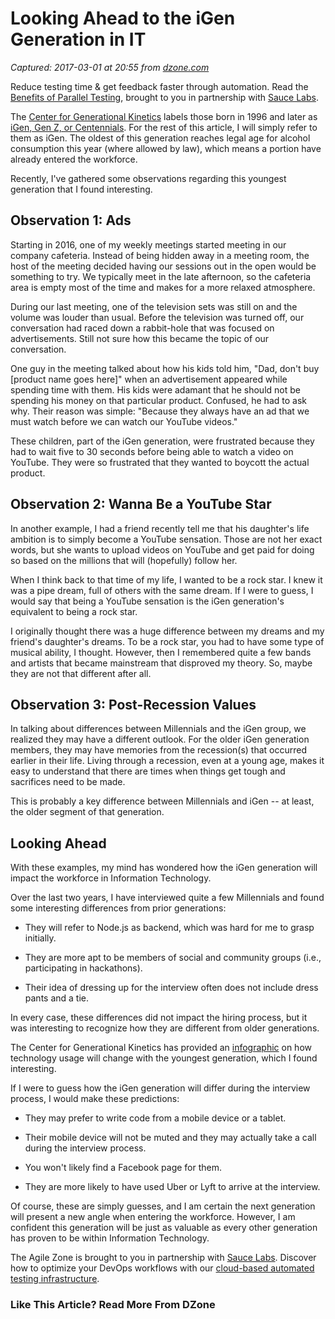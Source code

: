 # Looking Ahead to the iGen Generation in IT

_Captured: 2017-03-01 at 20:55 from [dzone.com](https://dzone.com/articles/looking-ahead-to-the-igen-generation)_

Reduce testing time & get feedback faster through automation. Read the [Benefits of Parallel Testing](https://dzone.com/go?i=124039&u=http%3A%2F%2Finfo.saucelabs.com%2Fpaper-benefits-of-parallel-testing.html%3Futm_campaign%3Dparalleltestingwp%26utm_medium%3Dtextlink%26utm_source%3Ddzone-agile), brought to you in partnership with [Sauce Labs](https://dzone.com/go?i=124039&u=http%3A%2F%2Finfo.saucelabs.com%2Fpaper-benefits-of-parallel-testing.html%3Futm_campaign%3Dparalleltestingwp%26utm_medium%3Dtextlink%26utm_source%3Ddzone-agile).

The [Center for Generational Kinetics](http://genhq.com) labels those born in 1996 and later as [iGen, Gen Z, or Centennials](http://genhq.com/faq-info-about-generations/). For the rest of this article, I will simply refer to them as iGen. The oldest of this generation reaches legal age for alcohol consumption this year (where allowed by law), which means a portion have already entered the workforce.

Recently, I've gathered some observations regarding this youngest generation that I found interesting.

## Observation 1: Ads

Starting in 2016, one of my weekly meetings started meeting in our company cafeteria. Instead of being hidden away in a meeting room, the host of the meeting decided having our sessions out in the open would be something to try. We typically meet in the late afternoon, so the cafeteria area is empty most of the time and makes for a more relaxed atmosphere.

During our last meeting, one of the television sets was still on and the volume was louder than usual. Before the television was turned off, our conversation had raced down a rabbit-hole that was focused on advertisements. Still not sure how this became the topic of our conversation.

One guy in the meeting talked about how his kids told him, "Dad, don't buy [product name goes here]" when an advertisement appeared while spending time with them. His kids were adamant that he should not be spending his money on that particular product. Confused, he had to ask why. Their reason was simple: "Because they always have an ad that we must watch before we can watch our YouTube videos."

These children, part of the iGen generation, were frustrated because they had to wait five to 30 seconds before being able to watch a video on YouTube. They were so frustrated that they wanted to boycott the actual product.

## Observation 2: Wanna Be a YouTube Star

In another example, I had a friend recently tell me that his daughter's life ambition is to simply become a YouTube sensation. Those are not her exact words, but she wants to upload videos on YouTube and get paid for doing so based on the millions that will (hopefully) follow her.

When I think back to that time of my life, I wanted to be a rock star. I knew it was a pipe dream, full of others with the same dream. If I were to guess, I would say that being a YouTube sensation is the iGen generation's equivalent to being a rock star.

I originally thought there was a huge difference between my dreams and my friend's daughter's dreams. To be a rock star, you had to have some type of musical ability, I thought. However, then I remembered quite a few bands and artists that became mainstream that disproved my theory. So, maybe they are not that different after all.

## Observation 3: Post-Recession Values

In talking about differences between Millennials and the iGen group, we realized they may have a different outlook. For the older iGen generation members, they may have memories from the recession(s) that occurred earlier in their life. Living through a recession, even at a young age, makes it easy to understand that there are times when things get tough and sacrifices need to be made.

This is probably a key difference between Millennials and iGen -- at least, the older segment of that generation.

## Looking Ahead

With these examples, my mind has wondered how the iGen generation will impact the workforce in Information Technology.

Over the last two years, I have interviewed quite a few Millennials and found some interesting differences from prior generations:

  * They will refer to Node.js as backend, which was hard for me to grasp initially.

  * They are more apt to be members of social and community groups (i.e., participating in hackathons).

  * Their idea of dressing up for the interview often does not include dress pants and a tie.

In every case, these differences did not impact the hiring process, but it was interesting to recognize how they are different from older generations.

The Center for Generational Kinetics has provided an [infographic](http://genhq.com/igen-genz-technology-trends-infographic/) on how technology usage will change with the youngest generation, which I found interesting.

If I were to guess how the iGen generation will differ during the interview process, I would make these predictions:

  * They may prefer to write code from a mobile device or a tablet.

  * Their mobile device will not be muted and they may actually take a call during the interview process.

  * You won't likely find a Facebook page for them.

  * They are more likely to have used Uber or Lyft to arrive at the interview.

Of course, these are simply guesses, and I am certain the next generation will present a new angle when entering the workforce. However, I am confident this generation will be just as valuable as every other generation has proven to be within Information Technology.

The Agile Zone is brought to you in partnership with [Sauce Labs](https://dzone.com/go?i=121022&u=http%3A%2F%2Finfo.saucelabs.com%2FHow-to-Get-the-Most-out-of-CICD-Workflow.html%3Futm_campaign%3Ddevops%2Bwp%26utm_medium%3Dtextlink%26utm_source%3Ddzone-agile). Discover how to optimize your DevOps workflows with our [cloud-based automated testing infrastructure](https://dzone.com/go?i=121022&u=http%3A%2F%2Finfo.saucelabs.com%2FHow-to-Get-the-Most-out-of-CICD-Workflow.html%3Futm_campaign%3Ddevops%2Bwp%26utm_medium%3Dtextlink%26utm_source%3Ddzone-agile).

### Like This Article? Read More From DZone
